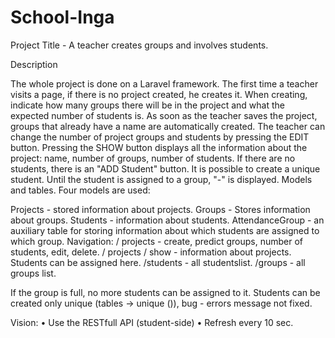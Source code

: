 # School-Inga
 

Project Title - A teacher creates groups and involves students.

Description

The whole project is done on a Laravel framework. The first time a teacher visits a page, if there is no project created, he creates it. When creating, indicate how many groups there will be in the project and what the expected number of students is. As soon as the teacher saves the project, groups that already have a name are automatically created. The teacher can change the number of project groups and students by pressing the EDIT button. Pressing the SHOW button displays all the information about the project: name, number of groups, number of students. If there are no students, there is an "ADD Student" button. It is possible to create a unique student. Until the student is assigned to a group, "-" is displayed. Models and tables. Four models are used:

Projects - stored information about projects.
Groups - Stores information about groups.
Students - information about students.
AttendanceGroup - an auxiliary table for storing information about which students are assigned to which group.
Navigation: / projects - create, predict groups, number of students, edit, delete. / projects / show - information about projects. Students can be assigned here. /students - all studentslist. /groups - all groups list.

If the group is full, no more students can be assigned to it. Students can be created only unique (tables -> unique ()), bug - errors message not fixed.

Vision: • Use the RESTfull API (student-side) • Refresh every 10 sec.
